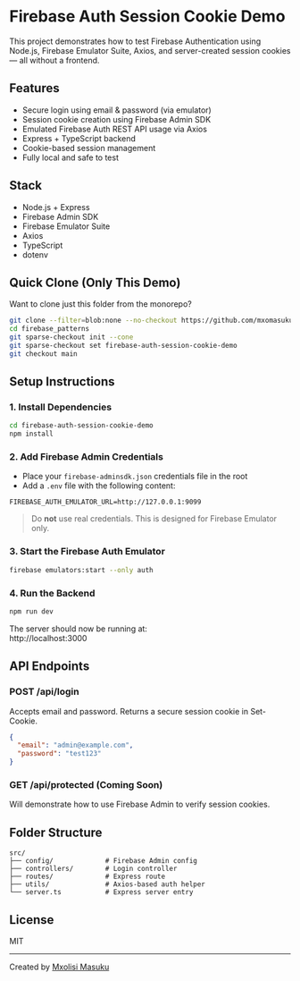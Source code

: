# Firebase Auth Session Cookie Demo

This project demonstrates how to test Firebase Authentication using Node.js, Firebase Emulator Suite, Axios, and server-created session cookies — all without a frontend.

## Features

- Secure login using email & password (via emulator)
- Session cookie creation using Firebase Admin SDK
- Emulated Firebase Auth REST API usage via Axios
- Express + TypeScript backend
- Cookie-based session management
- Fully local and safe to test

## Stack

- Node.js + Express
- Firebase Admin SDK
- Firebase Emulator Suite
- Axios
- TypeScript
- dotenv

## Quick Clone (Only This Demo)

Want to clone just this folder from the monorepo?

```bash
git clone --filter=blob:none --no-checkout https://github.com/mxomasuku/firebase_patterns.git
cd firebase_patterns
git sparse-checkout init --cone
git sparse-checkout set firebase-auth-session-cookie-demo
git checkout main
```

## Setup Instructions

### 1. Install Dependencies

```bash
cd firebase-auth-session-cookie-demo
npm install
```

### 2. Add Firebase Admin Credentials

- Place your `firebase-adminsdk.json` credentials file in the root
- Add a `.env` file with the following content:

```env
FIREBASE_AUTH_EMULATOR_URL=http://127.0.0.1:9099
```

> Do **not** use real credentials. This is designed for Firebase Emulator only.

### 3. Start the Firebase Auth Emulator

```bash
firebase emulators:start --only auth
```

### 4. Run the Backend

```bash
npm run dev
```

The server should now be running at:  
http://localhost:3000

## API Endpoints

### POST /api/login

Accepts email and password. Returns a secure session cookie in Set-Cookie.

```json
{
  "email": "admin@example.com",
  "password": "test123"
}
```

### GET /api/protected (Coming Soon)

Will demonstrate how to use Firebase Admin to verify session cookies.

## Folder Structure

```
src/
├── config/             # Firebase Admin config
├── controllers/        # Login controller
├── routes/             # Express route
├── utils/              # Axios-based auth helper
└── server.ts           # Express server entry
```

## License

MIT

---

Created by [Mxolisi Masuku](https://github.com/mxomasuku)

